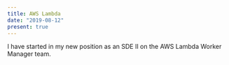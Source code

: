 ```yaml
---
title: AWS Lambda
date: "2019-08-12"
present: true
---
```


I have started in my new position as an SDE II on the AWS Lambda Worker Manager team.